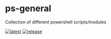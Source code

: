 # ps-general
Collection of different powershell scripts/modules

[![latest](https://github.com/archmachina/ps-general/workflows/latest/badge.svg)](https://github.com/archmachina/ps-general/actions?query=workflow%3Alatest) [![release](https://github.com/archmachina/ps-general/workflows/release/badge.svg)](https://github.com/archmachina/ps-general/actions?query=workflow%3Arelease)
